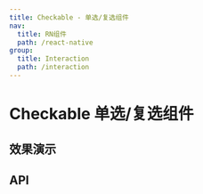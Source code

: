 ```yaml
---
title: Checkable - 单选/复选组件
nav:
  title: RN组件
  path: /react-native
group:
  title: Interaction
  path: /interaction
---
```


# Checkable 单选/复选组件

## 效果演示

## API
